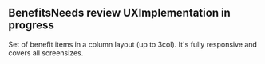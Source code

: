  <h2>Benefits<span class="status review">Needs review UX</span><span class="status deprecated">Implementation in progress</span></h2>

Set of benefit items in a column layout (up to 3col). It's fully responsive and covers all screensizes.
